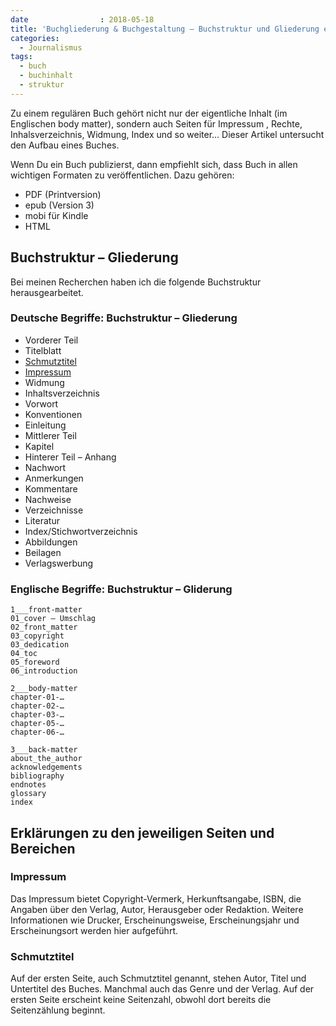 ```yaml
---
date                : 2018-05-18
title: 'Buchgliederung & Buchgestaltung – Buchstruktur und Gliederung eines Buches'
categories:
  - Journalismus
tags:
  - buch
  - buchinhalt
  - struktur
---
```

Zu einem regulären Buch gehört nicht nur der eigentliche Inhalt (im Englischen body matter), sondern auch Seiten für Impressum , Rechte, Inhalsverzeichnis, Widmung, Index und so weiter… Dieser Artikel untersucht den Aufbau eines Buches.
<!--more-->

Wenn Du ein Buch publizierst, dann empfiehlt sich, dass Buch in allen wichtigen Formaten zu veröffentlichen. Dazu gehören:

* PDF (Printversion)
* epub (Version 3)
* mobi für Kindle
* HTML

## Buchstruktur – Gliederung

Bei meinen Recherchen haben ich die folgende Buchstruktur herausgearbeitet.

### Deutsche Begriffe: Buchstruktur – Gliederung

* Vorderer Teil
* Titelblatt
* [Schmutztitel](#schmutztitel)
* [Impressum](#impressum)
* Widmung
* Inhaltsverzeichnis
* Vorwort
* Konventionen
* Einleitung
* Mittlerer Teil
* Kapitel
* Hinterer Teil – Anhang
* Nachwort
* Anmerkungen
* Kommentare
* Nachweise
* Verzeichnisse
* Literatur
* Index/Stichwortverzeichnis
* Abbildungen
* Beilagen
* Verlagswerbung

### Englische Begriffe: Buchstruktur – Gliderung

~~~
1___front-matter
01_cover – Umschlag
02_front_matter
03_copyright
03_dedication
04_toc
05_foreword
06_introduction

2___body-matter
chapter-01-…
chapter-02-…
chapter-03-…
chapter-05-…
chapter-06-…

3___back-matter
about_the_author
acknowledgements
bibliography
endnotes
glossary
index
~~~


## Erklärungen zu den jeweiligen Seiten und Bereichen

### Impressum

Das Impressum bietet Copyright-Vermerk, Herkunftsangabe, ISBN, die Angaben über den Verlag, Autor, Herausgeber oder Redaktion. Weitere Informationen wie Drucker, Erscheinungsweise, Erscheinungsjahr und Erscheinungsort werden hier aufgeführt.

### Schmutztitel

Auf der ersten Seite, auch Schmutztitel genannt, stehen Autor, Titel und Untertitel des Buches. Manchmal auch das Genre und der Verlag. Auf der ersten Seite erscheint keine Seitenzahl, obwohl dort bereits die Seitenzählung beginnt.